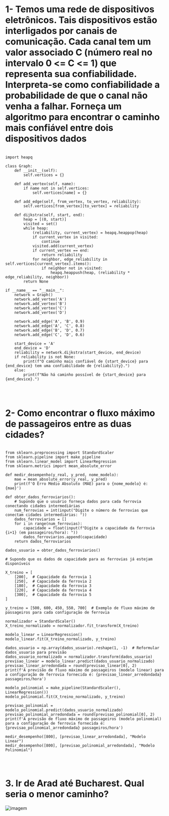   <h1>1- Temos uma rede de dispositivos eletrônicos.
Tais dispositivos estão interligados por canais de
comunicação. Cada canal tem um valor associado C
(número real no intervalo 0 <= C <= 1) que representa sua
confiabilidade. Interpreta-se como confiabilidade a
probabilidade de que o canal não venha a falhar.
Forneça um algoritmo para encontrar o caminho mais
confiável entre dois dispositivos dados

</h1>

   <pre> <code>
import heapq

class Graph:
    def __init__(self):
        self.vertices = {}

    def add_vertex(self, name):
        if name not in self.vertices:
            self.vertices[name] = {}

    def add_edge(self, from_vertex, to_vertex, reliability):
        self.vertices[from_vertex][to_vertex] = reliability

    def dijkstra(self, start, end):
        heap = [(0, start)]
        visited = set()
        while heap:
            (reliability, current_vertex) = heapq.heappop(heap)
            if current_vertex in visited:
                continue
            visited.add(current_vertex)
            if current_vertex == end:
                return reliability
            for neighbor, edge_reliability in self.vertices[current_vertex].items():
                if neighbor not in visited:
                    heapq.heappush(heap, (reliability * edge_reliability, neighbor))
        return None

if __name__ == "__main__":
    network = Graph()
    network.add_vertex('A')
    network.add_vertex('B')
    network.add_vertex('C')
    network.add_vertex('D')

    network.add_edge('A', 'B', 0.9)  
    network.add_edge('A', 'C', 0.8)
    network.add_edge('B', 'D', 0.7)
    network.add_edge('C', 'D', 0.6)

    start_device = 'A'
    end_device = 'D'
    reliability = network.dijkstra(start_device, end_device)
    if reliability is not None:
        print(f"O caminho mais confiável de {start_device} para {end_device} tem uma confiabilidade de {reliability}.")
    else:
        print(f"Não há caminho possível de {start_device} para {end_device}.")


    </code> </pre>

  <h1>2- Como encontrar o fluxo máximo de passageiros entre as duas cidades?</h1>

  <pre><code>
from sklearn.preprocessing import StandardScaler
from sklearn.pipeline import make_pipeline
from sklearn.linear_model import LinearRegression
from sklearn.metrics import mean_absolute_error

def medir_desempenho(y_real, y_pred, nome_modelo):
    mae = mean_absolute_error(y_real, y_pred)
    print(f'O Erro Médio Absoluto (MAE) para o {nome_modelo} é: {mae}')

def obter_dados_ferroviarios():
    # Supondo que o usuário forneça dados para cada ferrovia conectando cidades intermediárias
    num_ferrovias = int(input("Digite o número de ferrovias que conectam cidades intermediárias: "))
    dados_ferroviarios = []
    for i in range(num_ferrovias):
        capacidade = float(input(f"Digite a capacidade da ferrovia {i+1} (em passageiros/hora): "))
        dados_ferroviarios.append(capacidade)
    return dados_ferroviarios

dados_usuario = obter_dados_ferroviarios()

# Supondo que os dados de capacidade para as ferrovias já estejam disponíveis

X_treino = [
    [200],  # Capacidade da ferrovia 1
    [250],  # Capacidade da ferrovia 2
    [180],  # Capacidade da ferrovia 3
    [220],  # Capacidade da ferrovia 4
    [300],  # Capacidade da ferrovia 5
]

y_treino = [500, 600, 450, 550, 700]  # Exemplo de fluxo máximo de passageiros para cada configuração de ferrovia

normalizador = StandardScaler()
X_treino_normalizado = normalizador.fit_transform(X_treino)

modelo_linear = LinearRegression()
modelo_linear.fit(X_treino_normalizado, y_treino)

dados_usuario = np.array(dados_usuario).reshape(1, -1)  # Reformular dados_usuario para previsão
dados_usuario_normalizado = normalizador.transform(dados_usuario)
previsao_linear = modelo_linear.predict(dados_usuario_normalizado)
previsao_linear_arredondada = round(previsao_linear[0], 2)
print(f'A previsão de fluxo máximo de passageiros (modelo linear) para a configuração de ferrovia fornecida é: {previsao_linear_arredondada} passageiros/hora')

modelo_polinomial = make_pipeline(StandardScaler(), LinearRegression())
modelo_polinomial.fit(X_treino_normalizado, y_treino)

previsao_polinomial = modelo_polinomial.predict(dados_usuario_normalizado)
previsao_polinomial_arredondada = round(previsao_polinomial[0], 2)
print(f'A previsão de fluxo máximo de passageiros (modelo polinomial) para a configuração de ferrovia fornecida é: {previsao_polinomial_arredondada} passageiros/hora')

medir_desempenho([800], [previsao_linear_arredondada], "Modelo Linear")
medir_desempenho([800], [previsao_polinomial_arredondada], "Modelo Polinomial")


    </code></pre>

  <h1>3. Ir de Arad até Bucharest. Qual seria o menor caminho?</h1>

  <img src="https://github.com/Luann8/levantamento-ESTRUTURA-DE-DADOS-Aula-Caio-UV-aula-1/assets/133384636/89ae1631-0e4c-462f-8c81-30e21ff6b4d2" alt="imagem">
</body>
